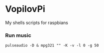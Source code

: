 # VopilovPi
My shells scripts for raspbians

### Run music

```
pulseaudio -D & mpg321 "" -K -v -l 0 -g 50
```
